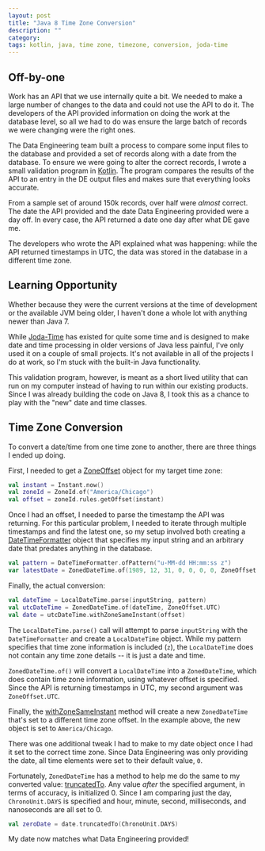 ```yaml
---
layout: post
title: "Java 8 Time Zone Conversion"
description: ""
category: 
tags: kotlin, java, time zone, timezone, conversion, joda-time
---
```


## Off-by-one

Work has an API that we use internally quite a bit. We needed to make a large 
number of changes to the data and could not use the API to do it. The developers 
of the API provided information on doing the work at the database level, so all 
we had to do was ensure the large batch of records we were changing were the 
right ones.

The Data Engineering team built a process to compare some input files to the 
database and provided a set of records along with a date from the database. To 
ensure we were going to alter the correct records, I wrote a small validation 
program in [Kotlin](https://kotlinlang.org). The program compares the results 
of the API to an entry in the DE output files and makes sure that everything 
looks accurate.

From a sample set of around 150k records, over half were _almost_ correct. The 
date the API provided and the date Data Engineering provided were a day off. In 
every case, the API returned a date one day after what DE gave me.

The developers who wrote the API explained what was happening: while the API 
returned timestamps in UTC, the data was stored in the database in a different 
time zone.

## Learning Opportunity

Whether because they were the current versions at the time of development or the 
available JVM being older, I haven't done a whole lot with anything newer than 
Java 7.

While [Joda-Time](http://www.joda.org/joda-time/) has existed for quite some time 
and is designed to make date and time processing in older versions of Java less 
painful, I've only used it on a couple of small projects. It's not available in 
all of the projects I do at work, so I'm stuck with the built-in Java functionality.

This validation program, however, is meant as a short lived utility that can run 
on my computer instead of having to run within our existing products. Since I was 
already building the code on Java 8, I took this as a chance to play with the "new" 
date and time classes.

## Time Zone Conversion

To convert a date/time from one time zone to another, there are three things I ended 
up doing.

First, I needed to get a 
[ZoneOffset](https://docs.oracle.com/javase/8/docs/api/java/time/ZoneOffset.html) 
object for my target time zone:

```kotlin
val instant = Instant.now()
val zoneId = ZoneId.of("America/Chicago")
val offset = zoneId.rules.getOffset(instant)
```

Once I had an offset, I needed to parse the timestamp the API was returning. For 
this particular problem, I needed to iterate through multiple timestamps and find 
the latest one, so my setup involved both creating a 
[DateTimeFormatter](https://docs.oracle.com/javase/8/docs/api/java/time/format/DateTimeFormatter.html) 
object that specifies my input string and an arbitrary date that predates anything 
in the database.

```kotlin
val pattern = DateTimeFormatter.ofPattern("u-MM-dd HH:mm:ss z")
var latestDate = ZonedDateTime.of(1989, 12, 31, 0, 0, 0, 0, ZoneOffset.of("-05:00"))
```

Finally, the actual conversion:

```kotlin
val dateTime = LocalDateTime.parse(inputString, pattern)
val utcDateTime = ZonedDateTime.of(dateTime, ZoneOffset.UTC)
val date = utcDateTime.withZoneSameInstant(offset)
```

The `LocalDateTime.parse()` call will attempt to parse `inputString` with the 
`DateTimeFormatter` and create a `LocalDateTime` object. While my pattern specifies 
that time zone information is included (`z`), the `LocalDateTime` does not contain 
any time zone details -- it is just a date and time.

`ZonedDateTime.of()` will convert a `LocalDateTime` into a `ZonedDateTime`, which 
does contain time zone information, using whatever offset is specified. Since the 
API is returning timestamps in UTC, my second argument was `ZoneOffset.UTC`.

Finally, the 
[withZoneSameInstant](https://docs.oracle.com/javase/8/docs/api/java/time/ZonedDateTime.html#withZoneSameInstant-java.time.ZoneId-) 
method will create a new `ZonedDateTime` that's set to a different time zone offset. 
In the example above, the new object is set to `America/Chicago`.

There was one additional tweak I had to make to my date object once I had it set to 
the correct time zone. Since Data Engineering was only providing the date, all time 
elements were set to their default value, `0`.

Fortunately, `ZonedDateTime` has a method to help me do the same to my converted value: 
[truncatedTo](https://docs.oracle.com/javase/8/docs/api/java/time/ZonedDateTime.html#truncatedTo-java.time.temporal.TemporalUnit-). 
Any value _after_ the specified argument, in terms of accuracy, is initialized 0. 
Since I am comparing just the day, `ChronoUnit.DAYS` is specified and hour, minute, 
second, milliseconds, and nanoseconds are all set to 0.

```kotlin
val zeroDate = date.truncatedTo(ChronoUnit.DAYS)
```

My date now matches what Data Engineering provided!
